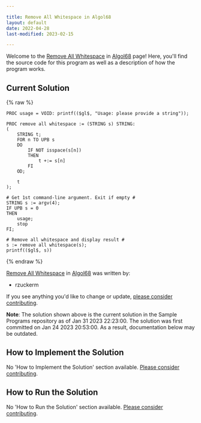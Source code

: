 ```yaml
---

title: Remove All Whitespace in Algol68
layout: default
date: 2022-04-28
last-modified: 2023-02-15

---
```


Welcome to the [Remove All Whitespace](https://sampleprograms.io/projects/remove-all-whitespace) in [Algol68](https://sampleprograms.io/languages/algol68) page! Here, you'll find the source code for this program as well as a description of how the program works.

## Current Solution

{% raw %}

```algol68
PROC usage = VOID: printf(($gl$, "Usage: please provide a string"));

PROC remove all whitespace := (STRING s) STRING:
(
    STRING t;
    FOR n TO UPB s
    DO
        IF NOT isspace(s[n])
        THEN
            t +:= s[n]
        FI
    OD;

    t
);

# Get 1st command-line argument. Exit if empty #
STRING s := argv(4);
IF UPB s = 0
THEN
    usage;
    stop
FI;

# Remove all whitespace and display result #
s := remove all whitespace(s);
printf(($gl$, s))
```

{% endraw %}

[Remove All Whitespace](https://sampleprograms.io/projects/remove-all-whitespace) in [Algol68](https://sampleprograms.io/languages/algol68) was written by:

- rzuckerm

If you see anything you'd like to change or update, [please consider contributing](https://github.com/TheRenegadeCoder/sample-programs).

**Note**: The solution shown above is the current solution in the Sample Programs repository as of Jan 31 2023 22:23:00. The solution was first committed on Jan 24 2023 20:53:00. As a result, documentation below may be outdated.

## How to Implement the Solution

No 'How to Implement the Solution' section available. [Please consider contributing](https://github.com/TheRenegadeCoder/sample-programs-website).

## How to Run the Solution

No 'How to Run the Solution' section available. [Please consider contributing](https://github.com/TheRenegadeCoder/sample-programs-website).